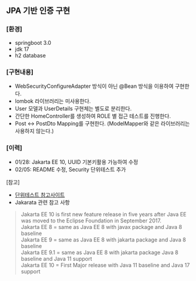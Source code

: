 ## JPA 기반 인증 구현

### [환경]
* springboot 3.0
* jdk 17
* h2 database

### [구현내용]
* WebSecurityConfigureAdapter 방식이 아닌 @Bean 방식을 이용하여 구현한다.
* lombok 라이브러리는 미사용한다.
* User 모델과 UserDetails 구현체는 별도로 분리한다.
* 간단한 HomeController를 생성하여 ROLE 별 접근 테스트를 진행한다.
* Post <-> PostDto Mapping를 구현한다. (ModelMapper와 같은 라이브러리는 사용하지 않는다.)

### [이력]
* 01/28: Jakarta EE 10, UUID 기본키활용 가능하여 수정 <br>
* 02/05: README 수정, Security 단위테스트 추가 <br>
 
[참고]
* [단위테스트 참고사이트](https://github.com/eugenp/tutorials/tree/master/spring-boot-modules/spring-boot-security/src/main/java/com/baeldung/integrationtesting)
* Jakarata 관련 참고 사항
>Jakarta EE 10 is first new feature release in five years after Java EE was moved to the Eclipse Foundation in September 2017.<br>
Jakarta EE 8 = same as Java EE 8 with javax package and Java 8 baseline <br>
Jakarta EE 9 = same as Java EE 8 with jakarta package and Java 8 baseline <br>
Jakarta EE 9.1 = same as Java EE 8 with jakarta package Java 8 baseline and Java 11 support <br>
Jakarta EE 10 = First Major release with Java 11 baseline and Java 17 support <br>